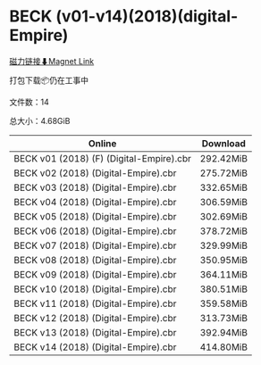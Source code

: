 # BECK (v01-v14)(2018)(digital-Empire)

[磁力链接⬇Magnet Link](magnet:?xt=urn:btih:58465a1b023cc8433cd181d602b09e0e8a4e08d9&dn=BECK%20%28v01-v14%29%282018%29%28digital-Empire%29)

打包下载📦仍在工事中

文件数：14

总大小：4.68GiB

Online | Download
--- | ---
BECK v01 (2018) (F) (Digital-Empire).cbr | 292.42MiB
BECK v02 (2018) (Digital-Empire).cbr | 275.72MiB
BECK v03 (2018) (Digital-Empire).cbr | 332.65MiB
BECK v04 (2018) (Digital-Empire).cbr | 306.59MiB
BECK v05 (2018) (Digital-Empire).cbr | 302.69MiB
BECK v06 (2018) (Digital-Empire).cbr | 378.72MiB
BECK v07 (2018) (Digital-Empire).cbr | 329.99MiB
BECK v08 (2018) (Digital-Empire).cbr | 350.95MiB
BECK v09 (2018) (Digital-Empire).cbr | 364.11MiB
BECK v10 (2018) (Digital-Empire).cbr | 380.51MiB
BECK v11 (2018) (Digital-Empire).cbr | 359.58MiB
BECK v12 (2018) (Digital-Empire).cbr | 313.73MiB
BECK v13 (2018) (Digital-Empire).cbr | 392.94MiB
BECK v14 (2018) (Digital-Empire).cbr | 414.80MiB